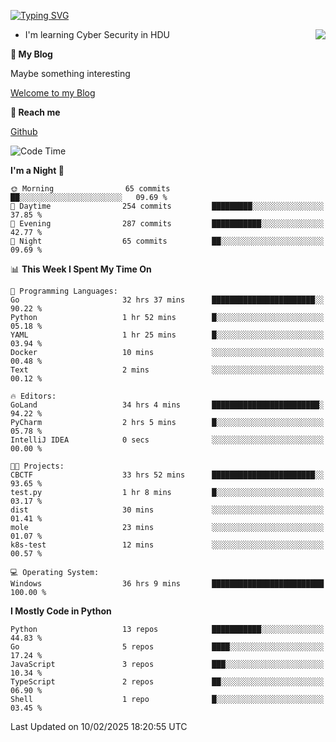 [![Typing SVG](https://readme-typing-svg.herokuapp.com?font=Fira+Code&pause=1000&random=false&width=450&height=60&lines=Hello+%F0%9F%91%8B%F0%9F%8F%BB;I'm+JBNRZ)](https://git.io/typing-svg)

<a href="#">
  <img align="right" src="https://github-readme-stats.vercel.app/api?username=JBNRZ&show_icons=true&bg_color=15,f2f7fd,E0EAFC" />
</a>

- I'm learning Cyber Security in HDU

 **🌱 My Blog**

Maybe something interesting

[Welcome to my Blog](https://jbnrz.com.cn/)

 **💬 Reach me** 

[Github](https://github.com/JBNRZ)


<!--START_SECTION:waka-->
![Code Time](http://img.shields.io/badge/Code%20Time-959%20hrs%204%20mins-blue)

**I'm a Night 🦉** 

```text
🌞 Morning                65 commits          ██░░░░░░░░░░░░░░░░░░░░░░░   09.69 % 
🌆 Daytime                254 commits         █████████░░░░░░░░░░░░░░░░   37.85 % 
🌃 Evening                287 commits         ███████████░░░░░░░░░░░░░░   42.77 % 
🌙 Night                  65 commits          ██░░░░░░░░░░░░░░░░░░░░░░░   09.69 % 
```


📊 **This Week I Spent My Time On** 

```text
💬 Programming Languages: 
Go                       32 hrs 37 mins      ███████████████████████░░   90.22 % 
Python                   1 hr 52 mins        █░░░░░░░░░░░░░░░░░░░░░░░░   05.18 % 
YAML                     1 hr 25 mins        █░░░░░░░░░░░░░░░░░░░░░░░░   03.94 % 
Docker                   10 mins             ░░░░░░░░░░░░░░░░░░░░░░░░░   00.48 % 
Text                     2 mins              ░░░░░░░░░░░░░░░░░░░░░░░░░   00.12 % 

🔥 Editors: 
GoLand                   34 hrs 4 mins       ████████████████████████░   94.22 % 
PyCharm                  2 hrs 5 mins        █░░░░░░░░░░░░░░░░░░░░░░░░   05.78 % 
IntelliJ IDEA            0 secs              ░░░░░░░░░░░░░░░░░░░░░░░░░   00.00 % 

🐱‍💻 Projects: 
CBCTF                    33 hrs 52 mins      ███████████████████████░░   93.65 % 
test.py                  1 hr 8 mins         █░░░░░░░░░░░░░░░░░░░░░░░░   03.17 % 
dist                     30 mins             ░░░░░░░░░░░░░░░░░░░░░░░░░   01.41 % 
mole                     23 mins             ░░░░░░░░░░░░░░░░░░░░░░░░░   01.07 % 
k8s-test                 12 mins             ░░░░░░░░░░░░░░░░░░░░░░░░░   00.57 % 

💻 Operating System: 
Windows                  36 hrs 9 mins       █████████████████████████   100.00 % 
```

**I Mostly Code in Python** 

```text
Python                   13 repos            ███████████░░░░░░░░░░░░░░   44.83 % 
Go                       5 repos             ████░░░░░░░░░░░░░░░░░░░░░   17.24 % 
JavaScript               3 repos             ███░░░░░░░░░░░░░░░░░░░░░░   10.34 % 
TypeScript               2 repos             ██░░░░░░░░░░░░░░░░░░░░░░░   06.90 % 
Shell                    1 repo              █░░░░░░░░░░░░░░░░░░░░░░░░   03.45 % 
```




 Last Updated on 10/02/2025 18:20:55 UTC
<!--END_SECTION:waka-->
